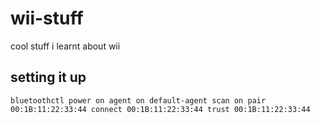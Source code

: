 # wii-stuff
cool stuff i learnt about wii

## setting it up

`bluetoothctl
power on
agent on
default-agent
scan on
pair 00:1B:11:22:33:44
connect 00:1B:11:22:33:44
trust 00:1B:11:22:33:44
`


